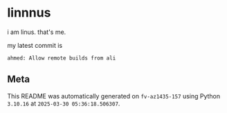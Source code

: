 # linnnus

i am linus. that's me.

my latest commit is

```
ahmed: Allow remote builds from ali
```

## Meta

This README was automatically generated on `fv-az1435-157` using Python
`3.10.16` at `2025-03-30 05:36:18.506307`.
